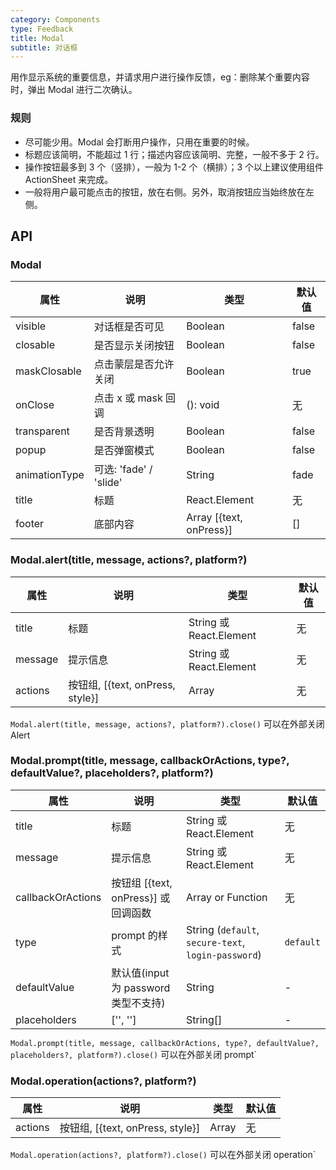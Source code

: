 ```yaml
---
category: Components
type: Feedback
title: Modal
subtitle: 对话框
---
```


用作显示系统的重要信息，并请求用户进行操作反馈，eg：删除某个重要内容时，弹出 Modal 进行二次确认。

### 规则

-   尽可能少用。Modal 会打断用户操作，只用在重要的时候。
-   标题应该简明，不能超过 1 行；描述内容应该简明、完整，一般不多于 2 行。
-   操作按钮最多到 3 个（竖排），一般为 1-2 个（横排）；3 个以上建议使用组件 ActionSheet 来完成。
-   一般将用户最可能点击的按钮，放在右侧。另外，取消按钮应当始终放在左侧。

## API

### Modal

| 属性          | 说明                   | 类型                    | 默认值 |
| ------------- | ---------------------- | ----------------------- | ------ |
| visible       | 对话框是否可见         | Boolean                 | false  |
| closable      | 是否显示关闭按钮       | Boolean                 | false  |
| maskClosable  | 点击蒙层是否允许关闭   | Boolean                 | true   |
| onClose       | 点击 x 或 mask 回调    | (): void                | 无     |
| transparent   | 是否背景透明           | Boolean                 | false  |
| popup         | 是否弹窗模式           | Boolean                 | false  |
| animationType | 可选: 'fade' / 'slide' | String                  | fade   |
| title         | 标题                   | React.Element           | 无     |
| footer        | 底部内容               | Array [{text, onPress}] | []     |

### Modal.alert(title, message, actions?, platform?)

| 属性    | 说明                             | 类型                    | 默认值 |
| ------- | -------------------------------- | ----------------------- | ------ |
| title   | 标题                             | String 或 React.Element | 无     |
| message | 提示信息                         | String 或 React.Element | 无     |
| actions | 按钮组, [{text, onPress, style}] | Array                   | 无     |

`Modal.alert(title, message, actions?, platform?).close()` 可以在外部关闭 Alert

### Modal.prompt(title, message, callbackOrActions, type?, defaultValue?, placeholders?, platform?)

| 属性              | 说明                                 | 类型                                                | 默认值    |
| ----------------- | ------------------------------------ | --------------------------------------------------- | --------- |
| title             | 标题                                 | String 或 React.Element                             | 无        |
| message           | 提示信息                             | String 或 React.Element                             | 无        |
| callbackOrActions | 按钮组 [{text, onPress}] 或回调函数  | Array or Function                                   | 无        |
| type              | prompt 的样式                        | String (`default`, `secure-text`, `login-password`) | `default` |
| defaultValue      | 默认值(input 为 password 类型不支持) | String                                              | -         |
| placeholders      | ['', '']                             | String[]                                            | -         |

`Modal.prompt(title, message, callbackOrActions, type?, defaultValue?, placeholders?, platform?).close()` 可以在外部关闭 prompt`

### Modal.operation(actions?, platform?)

| 属性    | 说明                             | 类型  | 默认值 |
| ------- | -------------------------------- | ----- | ------ |
| actions | 按钮组, [{text, onPress, style}] | Array | 无     |

`Modal.operation(actions?, platform?).close()` 可以在外部关闭 operation`
